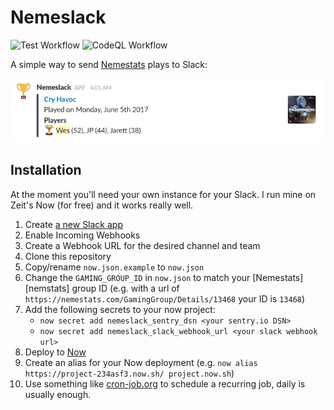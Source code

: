 # Nemeslack

![Test Workflow](https://github.com/wesbaker/nemeslack/workflows/Test/badge.svg)
![CodeQL Workflow](https://github.com/wesbaker/nemeslack/workflows/CodeQL/badge.svg)

A simple way to send [Nemestats][nemestats] plays to Slack:

![Example Nemeslack](example.png)

## Installation

At the moment you'll need your own instance for your Slack. I run mine on Zeit's Now (for free) and it works really well.

1. Create [a new Slack app](https://api.slack.com/apps?new_app=1)
2. Enable Incoming Webhooks
3. Create a Webhook URL for the desired channel and team
4. Clone this repository
5. Copy/rename `now.json.example` to `now.json`
6. Change the `GAMING_GROUP_ID` in `now.json` to match your [Nemestats][nemstats] group ID (e.g. with a url of `https://nemestats.com/GamingGroup/Details/13468` your ID is `13468`)
7. Add the following secrets to your now project:
    - `now secret add nemeslack_sentry_dsn <your sentry.io DSN>`
    - `now secret add nemeslack_slack_webhook_url <your slack webhook url>`
8. Deploy to [Now](https://zeit.co/docs/v2/deployments/basics/)
9. Create an alias for your Now deployment (e.g. `now alias https://project-234asf3.now.sh/ project.now.sh`)
10. Use something like [cron-job.org](https://cron-job.org/) to schedule a recurring job, daily is usually enough.

[nemestats]: https://nemestats.com
